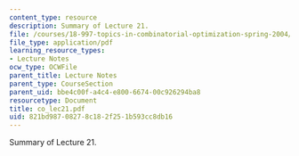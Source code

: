 ```yaml
---
content_type: resource
description: Summary of Lecture 21.
file: /courses/18-997-topics-in-combinatorial-optimization-spring-2004/821bd98708278c182f251b593cc8db16_co_lec21.pdf
file_type: application/pdf
learning_resource_types:
- Lecture Notes
ocw_type: OCWFile
parent_title: Lecture Notes
parent_type: CourseSection
parent_uid: bbe4c00f-a4c4-e800-6674-00c926294ba8
resourcetype: Document
title: co_lec21.pdf
uid: 821bd987-0827-8c18-2f25-1b593cc8db16
---
```

Summary of Lecture 21.

